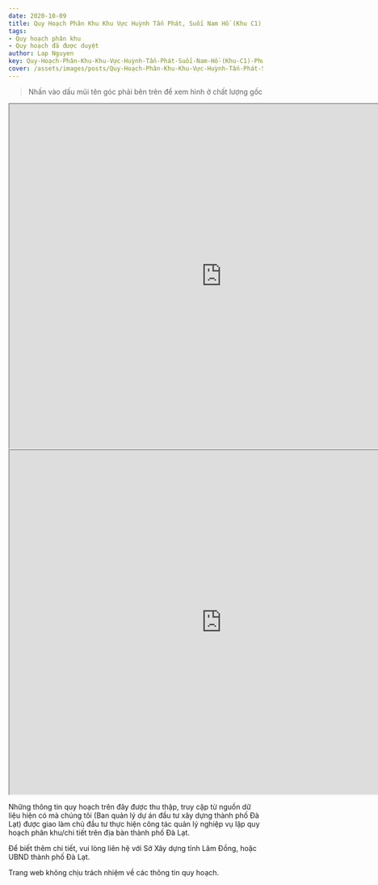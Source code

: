 ```yaml
---
date: 2020-10-09
title: Quy Hoạch Phân Khu Khu Vực Huỳnh Tấn Phát, Suối Nam Hồ (Khu C1), Phường 11
tags:
- Quy hoạch phân khu
- Quy hoạch đã được duyệt
author: Lap Nguyen
key: Quy-Hoạch-Phân-Khu-Khu-Vực-Huỳnh-Tấn-Phát-Suối-Nam-Hồ-(Khu-C1)-Phường-11
cover: /assets/images/posts/Quy-Hoạch-Phân-Khu-Khu-Vực-Huỳnh-Tấn-Phát-Suối-Nam-Hồ-(Khu-C1)-Phường-11.png
---
```


> Nhấn vào dấu mũi tên góc phải bên trên để xem hình ở chất lượng gốc

<iframe src="https://drive.google.com/file/d/1Q6NciyPWD6kZOeGoR8vWwoCE5G32qRhN/preview" width="840" height="680"></iframe>

<iframe src="https://drive.google.com/file/d/1cCQ9XbRGLRxSl0yyVIxOkDX45Ob5X3C0/preview" width="840" height="680"></iframe>

Những thông tin quy hoạch trên đây được thu thập, truy cập từ nguồn dữ liệu hiện có mà chúng tôi 
(Ban quản lý dự án đầu tư xây dựng thành phố Đà Lạt) được giao làm chủ đầu tư thực hiện công tác quản lý nghiệp vụ 
lập quy hoạch phân khu/chi tiết trên địa bàn thành phố Đà Lạt.

Để biết thêm chi tiết, vui lòng liên hệ với Sở Xây dựng tỉnh Lâm Đồng, hoặc UBND thành phố Đà Lạt.

Trang web không chịu trách nhiệm về các thông tin quy hoạch.

